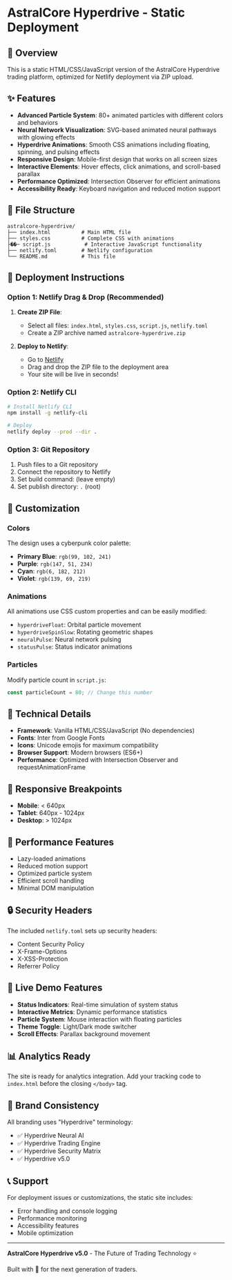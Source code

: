 # AstralCore Hyperdrive - Static Deployment

## 🚀 Overview

This is a static HTML/CSS/JavaScript version of the AstralCore Hyperdrive trading platform, optimized for Netlify deployment via ZIP upload.

## ✨ Features

- **Advanced Particle System**: 80+ animated particles with different colors and behaviors
- **Neural Network Visualization**: SVG-based animated neural pathways with glowing effects
- **Hyperdrive Animations**: Smooth CSS animations including floating, spinning, and pulsing effects
- **Responsive Design**: Mobile-first design that works on all screen sizes
- **Interactive Elements**: Hover effects, click animations, and scroll-based parallax
- **Performance Optimized**: Intersection Observer for efficient animations
- **Accessibility Ready**: Keyboard navigation and reduced motion support

## 📁 File Structure

```
astralcore-hyperdrive/
├── index.html          # Main HTML file
├── styles.css          # Complete CSS with animations
├��─ script.js           # Interactive JavaScript functionality
├── netlify.toml        # Netlify configuration
└── README.md           # This file
```

## 🚀 Deployment Instructions

### Option 1: Netlify Drag & Drop (Recommended)

1. **Create ZIP File**:
   - Select all files: `index.html`, `styles.css`, `script.js`, `netlify.toml`
   - Create a ZIP archive named `astralcore-hyperdrive.zip`

2. **Deploy to Netlify**:
   - Go to [Netlify](https://netlify.com)
   - Drag and drop the ZIP file to the deployment area
   - Your site will be live in seconds!

### Option 2: Netlify CLI

```bash
# Install Netlify CLI
npm install -g netlify-cli

# Deploy
netlify deploy --prod --dir .
```

### Option 3: Git Repository

1. Push files to a Git repository
2. Connect the repository to Netlify
3. Set build command: (leave empty)
4. Set publish directory: `.` (root)

## 🎨 Customization

### Colors
The design uses a cyberpunk color palette:
- **Primary Blue**: `rgb(99, 102, 241)`
- **Purple**: `rgb(147, 51, 234)`
- **Cyan**: `rgb(6, 182, 212)`
- **Violet**: `rgb(139, 69, 219)`

### Animations
All animations use CSS custom properties and can be easily modified:
- `hyperdriveFloat`: Orbital particle movement
- `hyperdriveSpinSlow`: Rotating geometric shapes
- `neuralPulse`: Neural network pulsing
- `statusPulse`: Status indicator animations

### Particles
Modify particle count in `script.js`:
```javascript
const particleCount = 80; // Change this number
```

## 🔧 Technical Details

- **Framework**: Vanilla HTML/CSS/JavaScript (No dependencies)
- **Fonts**: Inter from Google Fonts
- **Icons**: Unicode emojis for maximum compatibility
- **Browser Support**: Modern browsers (ES6+)
- **Performance**: Optimized with Intersection Observer and requestAnimationFrame

## 📱 Responsive Breakpoints

- **Mobile**: < 640px
- **Tablet**: 640px - 1024px
- **Desktop**: > 1024px

## 🎯 Performance Features

- Lazy-loaded animations
- Reduced motion support
- Optimized particle system
- Efficient scroll handling
- Minimal DOM manipulation

## 🔒 Security Headers

The included `netlify.toml` sets up security headers:
- Content Security Policy
- X-Frame-Options
- X-XSS-Protection
- Referrer Policy

## 🌟 Live Demo Features

- **Status Indicators**: Real-time simulation of system status
- **Interactive Metrics**: Dynamic performance statistics
- **Particle System**: Mouse interaction with floating particles
- **Theme Toggle**: Light/Dark mode switcher
- **Scroll Effects**: Parallax background movement

## 📊 Analytics Ready

The site is ready for analytics integration. Add your tracking code to `index.html` before the closing `</body>` tag.

## 🎨 Brand Consistency

All branding uses "Hyperdrive" terminology:
- ✅ Hyperdrive Neural AI
- ✅ Hyperdrive Trading Engine
- ✅ Hyperdrive Security Matrix
- ✅ Hyperdrive v5.0

## 📞 Support

For deployment issues or customizations, the static site includes:
- Error handling and console logging
- Performance monitoring
- Accessibility features
- Mobile optimization

---

**AstralCore Hyperdrive v5.0** - The Future of Trading Technology ⭐

Built with 💜 for the next generation of traders.
